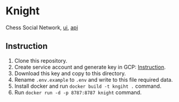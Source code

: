 # Knight
Chess Social Network,
[ui](https://github.com/u032/knight-ui),
[api](https://headcrabj.github.io/knight-api)

## Instruction
1. Clone this repository.
2. Create service account and generate key in GCP: [Instruction](https://cloud.google.com/docs/authentication/production#create_service_account).
3. Download this key and copy to this directory.
4. Rename `.env.example` to `.env` and write to this file required data.
5. Install docker and run `docker build -t kngiht .` command.
6. Run `docker run -d -p 8787:8787 knight` command.

